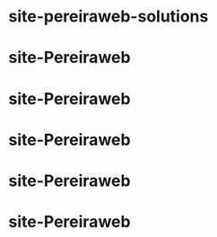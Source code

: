 # site-pereiraweb-solutions
# site-Pereiraweb
# site-Pereiraweb
# site-Pereiraweb
# site-Pereiraweb
# site-Pereiraweb

